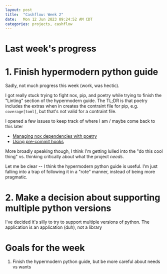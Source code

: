 ```yaml
---
layout: post
title:  "Cashflow: Week 2"
date:   Mon 12 Jun 2023 09:24:52 AM CDT
categories: projects, cashflow
---
```

# Last week's progress
# 1. Finish hypermodern python guide
Sadly, not much progress this week (work, was hectic).

I got really stuck trying to fight nox, pip, and poetry while trying to finish the
"Linting" section of the hypermodern guide. The TL;DR is that poetry includes the extras
when in creates the contraint file for pip, e.g. `coverage[toml]`, but that's not valid
for a contraint file.

I opened a few issues to keep track of where I am / maybe come back to this later
- [Managing nox dependencies with poetry](https://github.com/stpotter16/cashflow/issues/1)
- [Using pre-commit hooks](https://github.com/stpotter16/cashflow/issues/2)

More broadly speaking though, I think I'm getting lulled into the "do this cool thing" vs.
thinking critically about what the project _needs_.

Let me be clear -- I think the hypermodern python guide is useful. I'm just falling into a trap
of following it in a "rote" manner, instead of being more pragmatic.

# 2. Make a decision about supporting multiple python versions
I've decided it's silly to try to support multiple versions of python.
The application is an application (duh), not a library

# Goals for the week
1. Finish the hypermodern python guide, but be more careful about needs vs wants
